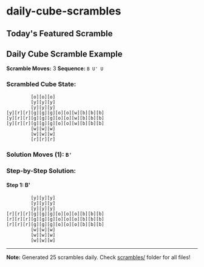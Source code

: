 # daily-cube-scrambles

## Today's Featured Scramble
## Daily Cube Scramble Example
**Scramble Moves:** 3
**Sequence:** `B U' U`

### Scrambled Cube State:
```
         [o][o][o]
         [y][y][y]
         [y][y][y]
[y][r][r][g][g][g][o][o][w][b][b][b]
[y][r][r][g][g][g][o][o][w][b][b][b]
[y][r][r][g][g][g][o][o][w][b][b][b]
         [w][w][w]
         [w][w][w]
         [r][r][r]

```

### Solution Moves (1): `B'`

### Step-by-Step Solution:
#### Step 1: B'
```
         [y][y][y]
         [y][y][y]
         [y][y][y]
[r][r][r][g][g][g][o][o][o][b][b][b]
[r][r][r][g][g][g][o][o][o][b][b][b]
[r][r][r][g][g][g][o][o][o][b][b][b]
         [w][w][w]
         [w][w][w]
         [w][w][w]

```

---
**Note:** Generated 25 scrambles daily. Check [scrambles/](scrambles/) folder for all files!
